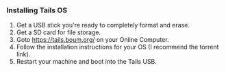 ### Installing Tails OS

1. Get a USB stick you're ready to completely format and erase.
2. Get a SD card for file storage.
3. Goto https://tails.boum.org/ on your Online Computer.
4. Follow the installation instructions for your OS (I recommend the torrent link).
5. Restart your machine and boot into the Tails USB.